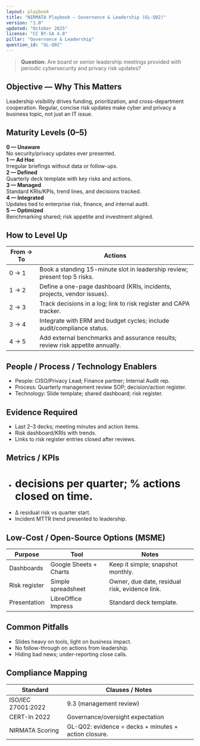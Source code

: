 ```yaml
---
layout: playbook
title: "NIRMATA Playbook — Governance & Leadership (GL-Q02)"
version: "1.0"
updated: "October 2025"
license: "CC BY-SA 4.0"
pillar: "Governance & Leadership"
question_id: "GL-Q02"
---
```


> **Question:** Are board or senior leadership meetings provided with periodic cybersecurity and privacy risk updates?

## Objective — Why This Matters
Leadership visibility drives funding, prioritization, and cross-department cooperation. Regular, concise risk updates make cyber and privacy a business topic, not just an IT issue.

## Maturity Levels (0–5)
<div class="levels-grid">
  <div class="level level-0"><strong>0 — Unaware</strong><br>No security/privacy updates ever presented.</div>
  <div class="level level-1"><strong>1 — Ad Hoc</strong><br>Irregular briefings without data or follow-ups.</div>
  <div class="level level-2"><strong>2 — Defined</strong><br>Quarterly deck template with key risks and actions.</div>
  <div class="level level-3"><strong>3 — Managed</strong><br>Standard KRIs/KPIs, trend lines, and decisions tracked.</div>
  <div class="level level-4"><strong>4 — Integrated</strong><br>Updates tied to enterprise risk, finance, and internal audit.</div>
  <div class="level level-5"><strong>5 — Optimized</strong><br>Benchmarking shared; risk appetite and investment aligned.</div>
</div>

## How to Level Up

| From → To | Actions |
|---|---|
|0 → 1 | Book a standing 15-minute slot in leadership review; present top 5 risks. |
|1 → 2 | Define a one-page dashboard (KRIs, incidents, projects, vendor issues). |
|2 → 3 | Track decisions in a log; link to risk register and CAPA tracker. |
|3 → 4 | Integrate with ERM and budget cycles; include audit/compliance status. |
|4 → 5 | Add external benchmarks and assurance results; review risk appetite annually. |

## People / Process / Technology Enablers
- People: CISO/Privacy Lead; Finance partner; Internal Audit rep.
- Process: Quarterly management review SOP; decision/action register.
- Technology: Slide template; shared dashboard; risk register.

## Evidence Required
- Last 2–3 decks; meeting minutes and action items.
- Risk dashboard/KRIs with trends.
- Links to risk register entries closed after reviews.

## Metrics / KPIs
- # decisions per quarter; % actions closed on time.
- Δ residual risk vs quarter start.
- Incident MTTR trend presented to leadership.

## Low-Cost / Open-Source Options (MSME)

| Purpose | Tool | Notes |
|---|---|---|
|Dashboards | Google Sheets + Charts | Keep it simple; snapshot monthly. |
|Risk register | Simple spreadsheet | Owner, due date, residual risk, evidence link. |
|Presentation | LibreOffice Impress | Standard deck template. |

## Common Pitfalls
- Slides heavy on tools, light on business impact.
- No follow-through on actions from leadership.
- Hiding bad news; under-reporting close calls.

## Compliance Mapping

| Standard | Clauses / Notes |
|---|---|
|ISO/IEC 27001:2022 | 9.3 (management review) |
|CERT-In 2022 | Governance/oversight expectation |
|NIRMATA Scoring | GL-Q02: evidence = decks + minutes + action closure.

